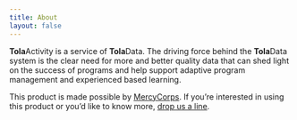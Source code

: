 ```yaml
---
title: About
layout: false
---
```


**Tola**Activity is a service of **Tola**Data. The driving force behind the **Tola**Data system is the clear need for more and better quality data that can shed light on the success of programs and help support adaptive program management and experienced based learning. 

This product is made possible by <a href="http://www.mercycorps.org/" target="blank">MercyCorps</a>. If you’re interested in using this product or you’d like to know more, [drop us a line](mailto:user@example.com).

